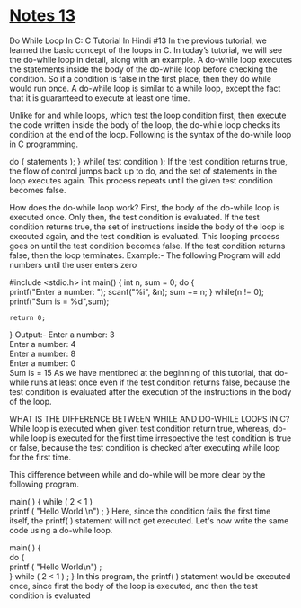 # [Notes 13](https://codewithharry.com/videos/c-language-tutorials-in-hindi-13)


Do While Loop In C: C Tutorial In Hindi #13
In the previous tutorial, we learned the basic concept of the loops in C. In today’s tutorial, we will see the do-while loop in detail, along with an example. A do-while loop executes the statements inside the body of the do-while loop before checking the condition. So if a condition is false in the first place, then they do while would run once. A do-while loop is similar to a while loop, except the fact that it is guaranteed to execute at least one time.

Unlike for and while loops, which test the loop condition first, then execute the code written inside the body of the loop, the do-while loop checks its condition at the end of the loop. Following is the syntax of the do-while loop in C programming.

do {
   statements );
} while( test condition );
If the test condition returns true, the flow of control jumps back up to do, and the set of statements in the loop executes again. This process repeats until the given test condition becomes false.

How does the do-while loop work?
First, the body of the do-while loop is executed once. Only then, the test condition is evaluated.
If the test condition returns true, the set of instructions inside the body of the loop is executed again, and the test condition is evaluated.
This looping process goes on until the test condition becomes false.
If the test condition returns false, then the loop terminates.
Example:-
 The following Program will add numbers until the user enters zero

#include <stdio.h>
int main()
{
    int n, sum = 0;
    do
    {  
printf("Enter a number: ");
scanf("%i", &n);
        sum += n;
    }
    while(n != 0);
    printf("Sum is = %d",sum);

    return 0;
}
Output:-
Enter a number: 3                                                                                                             
Enter a number: 4                                                                                                             
Enter a number: 8                                                                                                             
Enter a number: 0                                                                                                             
Sum is = 15
As we have mentioned at the beginning of this tutorial, that do-while runs at least once even if the test condition returns false, because the test condition is evaluated after the execution of the instructions in the body of the loop.

WHAT IS THE DIFFERENCE BETWEEN WHILE AND DO-WHILE LOOPS IN C?
While loop is executed when given test condition return true, whereas, do-while loop is executed for the first time irrespective the test condition is true or false, because the test condition is checked after executing while loop for the first time.

This difference between while and do-while will be more clear by the following program.  

main( ) {
 while ( 2 < 1 )   
printf ( "Hello World \n") ;
}
Here, since the condition fails the first time itself, the printf( ) statement will not get executed. Let's now write the same code using a do-while loop.  

main( ) {  
do {   
printf ( "Hello World\n") ;  
} while ( 2 < 1 ) ;
}
In this program, the printf( ) statement would be executed once, since first the body of the loop is executed, and then the test condition is evaluated